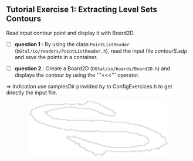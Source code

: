 

## Tutorial Exercise 1: Extracting Level Sets Contours

Read input contour point and display it with Board2D.

  - [ ] **question 1** : By using the class ```PointListReader``` (```DGtal/io/readers/PointListReader.h```), read the input file *contourS.sdp* and save the points in a container.

  - [ ] **question 2** : Create a Board2D (```DGtal/io/boards/Board2D.h```) and displays the contour by using the '''<<<''' operator. 

  => Indication use samplesDir provided by to ConfigExercices.h to get directly the input file.
  
  <center>
  <a href="results/res.png"><img height=150 src="results/res.png"></a>
  </center>


